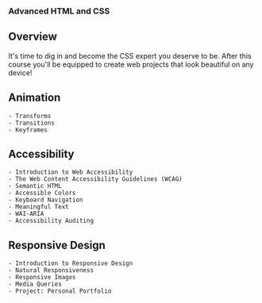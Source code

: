 ### Advanced HTML and CSS
## Overview
It's time to dig in and become the CSS expert you deserve to be. After this course you'll be equipped to create web projects that look beautiful on any device!

## Animation
    - Transforms
    - Transitions
    - Keyframes


## Accessibility
    - Introduction to Web Accessibility
    - The Web Content Accessibility Guidelines (WCAG)
    - Semantic HTML
    - Accessible Colors
    - Keyboard Navigation
    - Meaningful Text
    - WAI-ARIA
    - Accessibility Auditing


## Responsive Design
    - Introduction to Responsive Design
    - Natural Responsiveness
    - Responsive Images
    - Media Queries
    - Project: Personal Portfolio
